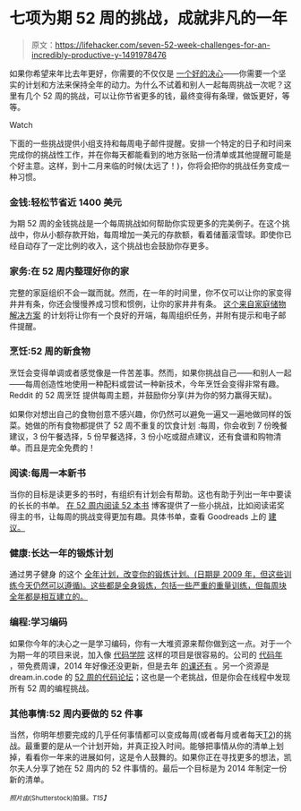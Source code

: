 # 七项为期 52 周的挑战，成就非凡的一年

> 原文：<https://lifehacker.com/seven-52-week-challenges-for-an-incredibly-productive-y-1491978476>

如果你希望来年比去年更好，你需要的不仅仅是 [一个好的决心](https://lifehacker.com/the-new-years-resolutions-most-likely-to-fail-and-what-1491671137)——你需要一个坚实的计划和方法来保持全年的动力。为什么不试着和别人一起每周挑战一次呢？这里有几个 52 周的挑战，可以让你节省更多的钱，最终变得有条理，做饭更好，等等。

Watch

下面的一些挑战提供小组支持和每周电子邮件提醒。安排一个特定的日子和时间来完成你的挑战性工作，并在你每天都能看到的地方张贴一份清单或其他提醒可能是个好主意。这样，到十二月来临的时候(太远了！)，你将会把你的挑战任务变成一种习惯。

### 金钱:轻松节省近 1400 美元

为期 52 周的金钱挑战是一个每周挑战如何帮助你实现更多的完美例子。在这个挑战中，你从小额存款开始，每周增加一美元的存款额，看着储蓄滚雪球。即使你已经自动存了一定比例的收入，这个挑战也会鼓励你存更多。

### 家务:在 52 周内整理好你的家

完整的家庭组织不会一蹴而就。然而，在一年的时间里，你不仅可以让你的家变得井井有条，你还会慢慢养成习惯和惯例，让你的家井井有条。 [这个来自家庭储物解决方案](http://www.home-storage-solutions-101.com/organized-home.html) 的计划将让你有一个良好的开端，每周组织任务，并附有提示和电子邮件提醒。

### 烹饪:52 周的新食物

烹饪会变得单调或者感觉像是一件苦差事。然而，如果你挑战自己——和别人一起——每周创造性地使用一种配料或尝试一种新技术，今年烹饪会变得非常有趣。Reddit 的 52 周烹饪 提供每周主题，并鼓励你分享(并为你的努力赢得天赋)。

如果你对想出自己的食物创意不感兴趣，你仍然可以避免一遍又一遍地做同样的饭菜。她做的所有食物都提供了 52 周不重复的饮食计划 :每周，你会收到 7 份晚餐建议，3 份午餐选择，5 份早餐选择，3 份小吃或甜点建议，还有食谱和购物清单。而且是完全免费的！

### 阅读:每周一本新书

当你的目标是读更多的书时，有组织有计划会有帮助。这也有助于列出一年中要读的长长的书单。 [在 52 周内阅读 52 本书](http://www.read52booksin52weeks.com/2013/12/2014-read-52-books-in-52-weeks.html) 博客提供了一些小挑战，比如阅读诺奖得主的书，让每周的挑战变得更加有趣。具体书单，查看 Goodreads 上的 [建议。](http://www.goodreads.com/shelf/show/52-book-challenge)

### 健康:长达一年的锻炼计划

通过男子健身 的这个 [全年计划，改变你的锻炼计划。(日期是 2009 年，但这些训练今天仍然可以遵循)。这些都是全身锻炼，包括一些严重的重量训练，但每周块全年都是相互建立的。](http://www.mensfitness.com/training/build-muscle/2009-year-long-workout)

### 编程:学习编码

如果你今年的决心之一是学习编码，你有一大堆资源来帮你做到这一点。对于一个为期一年的项目来说，加入像 [代码学院](http://codecademy.com) 这样的项目是很容易的。公司的 [代码年](http://www.codeyear.com/) ，带免费周课，2014 年好像还没更新，但是去年 [的课还有](http://www.codecademy.com/tracks/code-year) 。另一个资源是 dream.in.code 的 [52 周的代码论坛](http://www.dreamincode.net/forums/forum/126-52-weeks-of-code/)；这也是一个老挑战，但是你会在线程中发现所有 52 周的编程挑战。

### 其他事情:52 周内要做的 52 件事

当然，你明年想要完成的几乎任何事情都可以变成每周(或者每月或者每天[T2](https://lifehacker.com/accomplish-any-goal-by-doing-something-small-every-day-1491749639))的挑战。最重要的是从一个计划开始，并真正投入时间。能够把事情从你的清单上划掉，看看你一年来的进展如何，这是令人鼓舞的。如果你正在寻找更多的想法，凯尔夫人分享了她在 52 周内的 52 件事情的。最后一个目标是为 2014 年制定一份新的清单。

<small>*照片由*</small>[<small></small>](http://www.shutterstock.com/pic-148115399/stock-photo-female-hurdle-runner-leaping-over-the-hurdle.html?src=zl8YraMv9VYNGtQvHIzi0A-2-93)*<small>*(Shutterstock)拍摄。*T15】</small>*